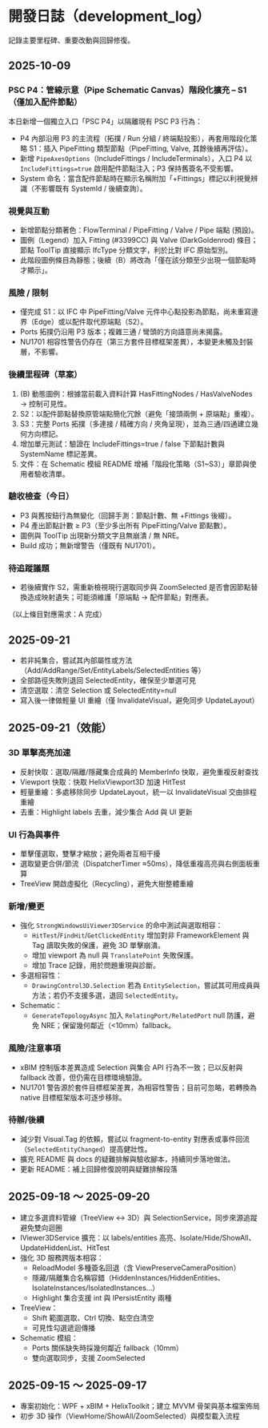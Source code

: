 # 開發日誌（development_log）

記錄主要里程碑、重要改動與回歸修復。

## 2025-10-09
### PSC P4：管線示意（Pipe Schematic Canvas）階段化擴充 – S1（僅加入配件節點）
本日新增一個獨立入口「PSC P4」以隔離現有 PSC P3 行為：
- P4 內部沿用 P3 的主流程（拓撲 / Run 分組 / 終端點投影），再套用階段化策略 S1：插入 PipeFitting 類型節點（PipeFitting, Valve, 其餘後續再評估）。
- 新增 `PipeAxesOptions`（IncludeFittings / IncludeTerminals），入口 P4 以 `IncludeFittings=true` 啟用配件節點注入；P3 保持舊簽名不受影響。
- System 命名：當含配件節點時在顯示名稱附加「+Fittings」標記以利視覺辨識（不影響既有 SystemId / 後續查詢）。

### 視覺與互動
- 新增節點分類著色：FlowTerminal / PipeFitting / Valve / Pipe 端點 (預設)。
- 圖例（Legend）加入 Fitting (#3399CC) 與 Valve (DarkGoldenrod) 條目；節點 ToolTip 直接顯示 IfcType 分類文字，利於比對 IFC 原始型別。
- 此階段圖例條目為靜態；後續（B）將改為「僅在該分類至少出現一個節點時才顯示」。

### 風險 / 限制
- 僅完成 S1：以 IFC 中 PipeFitting/Valve 元件中心點投影為節點，尚未重寫邊界（Edge）或以配件取代原端點（S2）。
- Ports 拓撲仍沿用 P3 版本；複雜三通 / 彎頭的方向語意尚未揭露。
- NU1701 相容性警告仍存在（第三方套件目標框架差異），本變更未觸及封裝層，不影響。

### 後續里程碑（草案）
1. (B) 動態圖例：根據當前載入資料計算 HasFittingNodes / HasValveNodes → 控制可見性。
2. S2：以配件節點替換原管端點簡化冗餘（避免「接頭兩側 + 原端點」重複）。
3. S3：完整 Ports 拓撲（多連接 / 精確方向 / 夾角呈現），並為三通/四通建立幾何方向標記。
4. 增加單元測試：驗證在 IncludeFittings=true / false 下節點計數與 SystemName 標記差異。
5. 文件：在 Schematic 模組 README 增補「階段化策略（S1~S3）」章節與使用者驗收清單。

### 驗收檢查（今日）
- P3 與舊按鈕行為無變化（回歸手測：節點計數、無 +Fittings 後綴）。
- P4 產出節點計數 ≥ P3（至少多出所有 PipeFitting/Valve 節點數）。
- 圖例與 ToolTip 出現新分類文字且無崩潰 / 無 NRE。
- Build 成功；無新增警告（僅既有 NU1701）。

### 待追蹤議題
- 若後續實作 S2，需重新檢視現行選取同步與 ZoomSelected 是否會因節點替換造成映射遺失；可能須維護「原端點 → 配件節點」對應表。

（以上條目對應需求：A 完成）

## 2025-09-21
  - 若非純集合，嘗試其內部屬性或方法（Add/AddRange/Set/EntityLabels/SelectedEntities 等）
  - 全部路徑失敗則退回 SelectedEntity，確保至少單選可見
  - 清空選取：清空 Selection 或 SelectedEntity=null
  - 寫入後一律做輕量 UI 重繪（僅 InvalidateVisual，避免同步 UpdateLayout）
## 2025-09-21（效能）
### 3D 單擊高亮加速
- 反射快取：選取/隔離/隱藏集合成員的 MemberInfo 快取，避免重複反射查找
- Viewport 快取：快取 HelixViewport3D 加速 HitTest
- 輕量重繪：多處移除同步 UpdateLayout，統一以 InvalidateVisual 交由排程重繪
- 去重：Highlight labels 去重，減少集合 Add 與 UI 更新

### UI 行為與事件
- 單擊僅選取，雙擊才縮放；避免兩者互相干擾
- 選取變更合併/節流（DispatcherTimer ≈50ms），降低重複高亮與右側面板重算
- TreeView 開啟虛擬化（Recycling），避免大樹整體重繪

### 新增/變更
- 強化 `StrongWindowsUiViewer3DService` 的命中測試與選取相容：
  - `HitTest`/`FindHit`/`GetClickedEntity` 增加對非 FrameworkElement 與 Tag 讀取失敗的保護，避免 3D 單擊崩潰。
  - 增加 viewport 為 null 與 `TranslatePoint` 失敗保護。
  - 增加 Trace 記錄，用於問題重現與診斷。
- 多選相容性：
  - `DrawingControl3D.Selection` 若為 `EntitySelection`，嘗試其可用成員與方法；若仍不支援多選，退回 `SelectedEntity`。
- Schematic：
  - `GenerateTopologyAsync` 加入 `RelatingPort/RelatedPort` null 防護，避免 NRE；保留幾何鄰近（<10mm）fallback。

### 風險/注意事項
- xBIM 控制版本差異造成 Selection 與集合 API 行為不一致；已以反射與 fallback 改善，但仍需在目標環境驗證。
- NU1701 警告源於套件目標框架差異，為相容性警告；目前可忽略，若轉換為 native 目標框架版本可逐步移除。

### 待辦/後續
- 減少對 Visual.Tag 的依賴，嘗試以 fragment-to-entity 對應表或事件回流（`SelectedEntityChanged`）提高健壯性。
- 擴充 README 與 docs 的疑難排解與驗收腳本，持續同步落地做法。
- 更新 README：補上回歸修復說明與疑難排解段落

## 2025-09-18 ～ 2025-09-20
- 建立多選資料管線（TreeView ↔ 3D）與 SelectionService，同步來源追蹤避免雙向迴圈
- IViewer3DService 擴充：以 labels/entities 高亮、Isolate/Hide/ShowAll、UpdateHiddenList、HitTest
- 強化 3D 服務跨版本相容：
  - ReloadModel 多種簽名回退（含 ViewPreserveCameraPosition）
  - 隱藏/隔離集合名稱容錯（HiddenInstances/HiddenEntities、IsolateInstances/IsolatedInstances…）
  - Highlight 集合支援 int 與 IPersistEntity 兩種
- TreeView：
  - Shift 範圍選取、Ctrl 切換、點空白清空
  - 可見性勾選遞迴傳播
- Schematic 模組：
  - Ports 關係缺失時採幾何鄰近 fallback（10mm）
  - 雙向選取同步，支援 ZoomSelected

## 2025-09-15 ～ 2025-09-17
- 專案初始化：WPF + xBIM + HelixToolkit；建立 MVVM 骨架與基本檔案佈局
- 初步 3D 操作（ViewHome/ShowAll/ZoomSelected）與模型載入流程
